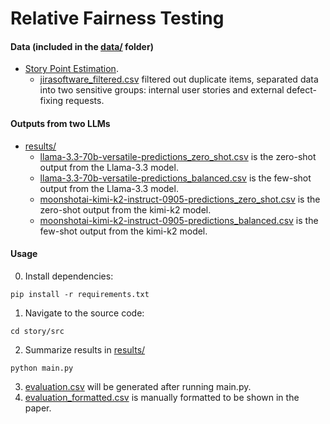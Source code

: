 # Relative Fairness Testing

#### Data (included in the [data/](data/) folder)

 - [Story Point Estimation](https://github.com/awsm-research/gpt2sp?tab=readme-ov-file#about-the-datasets).
   + [jirasoftware_filtered.csv](jirasoftware_filtered.csv) filtered out duplicate items, separated data into two sensitive groups: internal user stories and external defect-fixing requests.

#### Outputs from two LLMs

 - [results/](results/)
   + [llama-3.3-70b-versatile-predictions_zero_shot.csv](results/llama-3.3-70b-versatile-predictions_zero_shot.csv) is the zero-shot output from the Llama-3.3 model.
   + [llama-3.3-70b-versatile-predictions_balanced.csv](results/llama-3.3-70b-versatile-predictions_balanced.csv) is the few-shot output from the Llama-3.3 model.
   + [moonshotai-kimi-k2-instruct-0905-predictions_zero_shot.csv](results/moonshotai-kimi-k2-instruct-0905-predictions_zero_shot.csv) is the zero-shot output from the kimi-k2 model.
   + [moonshotai-kimi-k2-instruct-0905-predictions_balanced.csv](results/moonshotai-kimi-k2-instruct-0905-predictions_balanced.csv) is the few-shot output from the kimi-k2 model.

#### Usage
0. Install dependencies:
```
pip install -r requirements.txt
```
1. Navigate to the source code:
```
cd story/src
```
2. Summarize results in [results/](results/)
```
python main.py
```
3. [evaluation.csv](results/evaluation.csv) will be generated after running main.py.
4. [evaluation_formatted.csv](results/evaluation_formatted.csv) is manually formatted to be shown in the paper.


